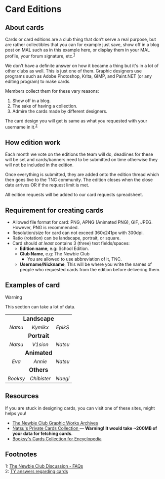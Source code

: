 # Card Editions
## About cards
Cards or card editions are a club thing that don’t serve a real purpose, but are rather collectibles that you can for example just save, show off in a blog post on MAL such as in this example here, or display them in your MAL profile, your forum signature, etc.<sup>[1](#fn1)</sup>

We don't have a definite answer on how it became a thing but it's in a lot of other clubs as well. This is just one of them.
Graphic designers use programs such as Adobe Photoshop, Krita, GIMP, and Paint.NET (or any editing program) to make cards.

Members collect them for these vary reasons: 
1. Show off in a blog.
2. The sake of having a collection.
3. Admire the cards made by different designers.

The card design you will get is same as what you requested with your username in it.<sup>[2](#fn2)</sup>

## How edition work
Each month we vote on the editions the team will do, deadlines for these will be set and cards/banners need to be submitted on time otherwise they will not be included in the edition.

Once everything is submitted, they are added onto the edition thread which then goes live to the TNC community. The edition closes when the close date arrives OR if the request limit is met.

All edition requests will be added to our card requests spreadsheet.

## Requirement for creating cards
* Allowed file format for card: PNG, APNG (Animated PNG), GIF, JPEG. However, PNG is recommended.
* Resolution/size for card can not exceed 360x241px with 300dpi.
* Ratio (rotation) can be landscape, portrait, or square.
* Card should *at least* contains 3 (three) text fields/spaces:
  * **Edition name**, e.g: School Edition.
  * **Club Name**, e.g: The Newbie Club
    * You are allowed to use abbreviation of it, TNC.
  * **Username/Nickname**, This will be where you write the names of people who requested cards from the edition before delivering them.

## Examples of card
> [!WARNING]
> This section can take a lot of data.

<table cellspacing="0" cellpadding="0" id="remborder" style="text-align:center;">
<tbody>
  <tr>
    <td colspan="3"><h3 id="landscape" style="margin:0 .6rem;">Landscape</h3></td>
  </tr>
  <tr>
    <td><img src="https://i.imgur.com/rLwXNgL.png" alt=""><br><i>Natsu</i></td>
    <td><img src="https://i.imgur.com/LQKUSg5.jpeg" alt=""><br><i>Kymikx</i></td>
    <td><img src="https://i.imgur.com/SAfyT3c.png" alt=""><br><i>EpikS</i></td>
  </tr>
  <tr>
    <td colspan="3"><h3 id="portrait" style="margin:0 .6rem;">Portrait</h3></td>
  </tr>
  <tr>
    <td><img src="https://cards.nattadasu.my.id/cards/tnc082020-a/nattadasu-1.png" alt=""><br><i>Natsu</i></td>
    <td><img src="https://cards.nattadasu.my.id/cards/tnc092020-a/V1sion-2.png" alt=""><br><i>V1sion</i></td>
    <td><img src="https://cards.nattadasu.my.id/cards/tnc082020-a/nattadasu-4.png" alt=""><br><i>Natsu</i></td>
  </tr>
  <tr>
    <td colspan="3"><h3 id="animated" style="margin:0 .6rem;">Animated</h3></td>
  </tr>
  <tr>
    <td><img src="https://i.imgur.com/u1dJ76a.gif" alt=""><br><i>Eva</i></td>
    <td><img src="https://i.imgur.com/mSeCoEM.gif" alt=""><br><i>Annie</i></td>
    <td><img src="https://cards.nattadasu.my.id/cards/tnc042020/nattadasu-A.gif" alt=""><br><i>Natsu</i></td>
  </tr>
  <tr>
    <td colspan="3"><h3 id="others" style="margin:0 .6rem;">Others</h3></td>
  </tr>
  <tr>
    <td><img src="https://i.imgur.com/XRWqia7.png" alt=""><br><i>Booksy</i></td>
    <td><img src="https://i.imgur.com/vzGhMeb.png" alt=""><br><i>Chibister</i></td>
    <td><img src="https://cards.nattadasu.my.id/cards/tnc082020-c/Naegi-2.png" alt=""><br><i>Naegi</i></td>
  </tr>
</tbody>
</table>

## Resources
If you are stuck in designing cards, you can visit one of these sites, might helps you!
* [The Newbie Club Graphic Works Archives <i class="fas fa-external-link-square-alt"></i>](https://drive.google.com/open?id=1OtJ30LCD0vHadYi_w0QXFosRtKvyId5T)
* [Natsu's Private Cards Collection <i class="fas fa-external-link-square-alt"></i>](https://cards.nattadasu.my.id) &mdash; **Warning! It would take \~200MB of your data for fetching cards.**
* [Booksy's Cards Collection for Encyclopedia <i class="fas fa-external-link-square-alt"></i>](https://imgur.com/a/hhblnv5)

## Footnotes
<a name="#fn1">1</a>: [The Newbie Club Discussion - FAQs <i class="fas fa-external-link-square-alt"></i>](https://myanimelist.net/forum/?topicid=1779538)<br/>
<a name="#fn2">2</a>: [TY answers regarding cards <i class="fab fa-discord"></i>](https://discord.com/channels/449172244724449290/534122024860123182/546412983417307154)